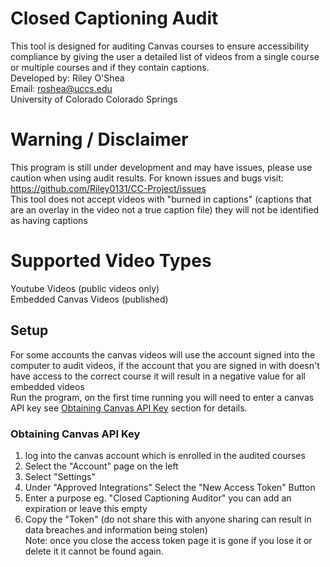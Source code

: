# Closed Captioning Audit
This tool is designed for auditing Canvas courses to ensure accessibility compliance by giving the user a detailed list of videos from a single course or multiple courses and if they contain captions.  
Developed by: Riley O'Shea  
Email: roshea@uccs.edu  
University of Colorado Colorado Springs

# Warning / Disclaimer
This program is still under development and may have issues, please use caution when using audit results. For known issues and bugs visit: https://github.com/Riley0131/CC-Project/issues  
This tool does not accept videos with "burned in captions" (captions that are an overlay in the video not a true caption file) they will not be identified as having captions

# Supported Video Types
Youtube Videos (public videos only)  
Embedded Canvas Videos (published)  

## Setup
For some accounts the canvas videos will use the account signed into the computer to audit videos, if the account that you are signed in with doesn't have access to the correct course it will result in a negative value for all embedded videos  
Run the program, on the first time running you will need to enter a canvas API key see [Obtaining Canvas API Key](#obtaining-canvas-api-key) section for details.  

### Obtaining Canvas API Key
1. log into the canvas account which is enrolled in the audited courses
2. Select the "Account" page on the left
3. Select "Settings"
4. Under "Approved Integrations" Select the "New Access Token" Button
5. Enter a purpose eg. "Closed Captioning Auditor" you can add an expiration or leave this empty
6. Copy the "Token" (do not share this with anyone sharing can result in data breaches and information being stolen)  
Note: once you close the access token page it is gone if you lose it or delete it it cannot be found again.